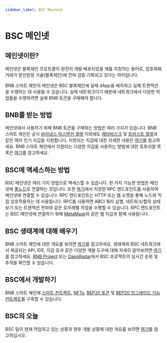 ```yaml
---
sidebar_label: BSC Mainnet
---
```


# BSC 메인넷

## 메인넷이란?
메인넷은 블록체인 프로토콜이 완전히 개발·배포되었을 때를 지칭하는 용어로, 암호화폐 거래가 분산원장 기술(블록체인)에 전파·검증·기록되고 있다는 의미입니다. 

BNB 스마트 체인의 메인넷은 BSC 블록체인에 실제 dApp을 배치하고 실제 트랜잭션을 수행하는 데 사용될 수 있습니다. 실제 네트워크이기 때문에 네트워크에서 다양한 작업들을 수행하려면 실제 BNB 토큰을 구매해야 합니다. 

## BNB를 받는 방법
메인넷에서 사용하기 위해 BNB 토큰을 구매하는 방법은 여러 가지가 있습니다. BNB 스마트 체인은 공식 [바이낸스 익스텐션 월렛](binance.md) 이외에도 [메타마스크](wallet/metamask.md) 및 [트러스트 월렛](지갑/trustwallet.md)과 같은 여러 인기 지갑을 지원합니다. 지원되는 지갑에 대한 자세한 내용은 [여기](Wallet.md)를 참고하세요. BNB 스마트 체인에서 지원되는 다양한 지갑을 사용하는 방법에 대한 튜토리얼 목록은 [여기](wallets/wallet-tutorial-overview.md)를 참고하세요. 

## BSC에 액세스하는 방법
BSC 메인넷은 여러 가지 방법으로 액세스할 수 있습니다. 한 가지 가능한 방법은 메인넷에 [풀노드](validator/guideline-mainnet.md)로 연결하는 것입니다. 또한 [여기](rpc.md)에서 지정한 RPC 엔드포인트를 사용하여 메인넷에 연결할 수 있습니다. RPC 엔드포인트는 HTTP 또는 웹 소켓을 통해 노드와 직접 상호작용하는 데 사용됩니다. RPC를 사용하면 ABCI 쿼리 실행, 네트워크/합의 상태 보기 또는 트랜잭션 전파와 같은 로우레벨 작업을 수행할 수 있습니다. RPC 엔드포인트는 BSC 메인넷에 연결하기 위해 [MetaMask](wallet/metamask.md)와 같은 웹 지갑과 함께 사용됩니다.

## BSC 생태계에 대해 배우기
BNB 스마트 체인에 대한 개요를 보려면 [여기](learn/intro.md)를 참고하세요. 생태계와 BSC 네트워크에서 제공되는 API, IDE, 지갑 등과 같은 다양한 개발 도구에 대해 자세히 알아보려면 [여기](learn/ecosystem.md)를 참고하세요. [BNB Project](https://bnbproject.org/#/) 또는 [DappRadar](https://dappradar.com/rankings/protocol/binance-smart-chain)에서 BSC 프로젝트의 실시간 순위 및 추적을 확인할 수 있습니다.

## BSC에서 개발하기
BNB 스마트 체인에 [스마트 컨트랙트](remix.md), [NFTs](nft-metadata-standard.md), [BEP20 토큰](BEP20.md) 및 [BEP20 업그레이드 가능 컨트랙트](proxy.md)를 구축할 수 있습니다.

## BSC의 오늘
BSC 팀이 현재 작업하고 있는 상황과 향후 개발 상황에 대한 개요를 보려면 [여기](dev-outlook-2022.md)를 참고하십시오.
